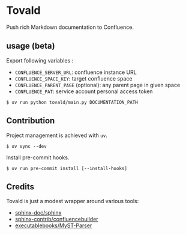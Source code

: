 # Tovald

Push rich Markdown documentation to Confluence.

## usage (beta)

Export following variables :
- `CONFLUENCE_SERVER_URL`: confluence instance URL
- `CONFLUENCE_SPACE_KEY`: target confluence space
- `CONFLUENCE_PARENT_PAGE` (optional): any parent page in given space
- `CONFLUENCE_PAT`: service account personal access token

```
$ uv run python tovald/main.py DOCUMENTATION_PATH
```

## Contribution

Project management is achieved with `uv`.

```
$ uv sync --dev
```

Install pre-commit hooks.
```
$ uv run pre-commit install [--install-hooks]
```

## Credits

Tovald is just a modest wrapper around various tools:
- [sphinx-doc/sphinx](https://github.com/sphinx-doc/sphinx)
- [sphinx-contrib/confluencebuilder](https://github.com/sphinx-contrib/confluencebuilder)
- [executablebooks/MyST-Parser](https://github.com/executablebooks/MyST-Parser)
